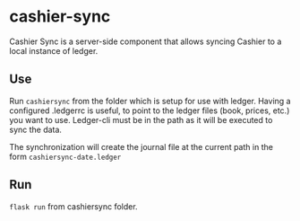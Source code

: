 # cashier-sync

Cashier Sync is a server-side component that allows syncing Cashier to a local instance of ledger.

## Use

Run `cashiersync` from the folder which is setup for use with ledger. Having a configured .ledgerrc is useful, to point to the ledger files (book, prices, etc.) you want to use.
Ledger-cli must be in the path as it will be executed to sync the data.

The synchronization will create the journal file at the current path in the form 
`cashiersync-date.ledger`

## Run

`flask run` from cashiersync folder.
